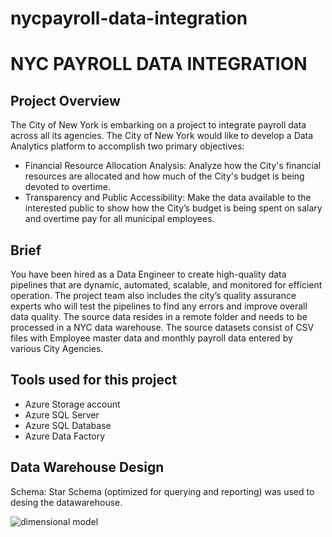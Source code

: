 # nycpayroll-data-integration

# NYC PAYROLL DATA INTEGRATION

## Project Overview
The City of New York is embarking on a project to integrate payroll data across all its agencies. The City of New York would like to develop a Data Analytics platform to accomplish two primary objectives:
- Financial Resource Allocation Analysis: Analyze how the City's financial resources are allocated and how much of the City's budget is being devoted to overtime.
- Transparency and Public Accessibility: Make the data available to the interested public to show how the City’s budget is being spent on salary and overtime pay for all municipal employees.

## Brief
You have been hired as a Data Engineer to create high-quality data pipelines that are dynamic, automated, scalable, and monitored for efficient operation. The project team also includes the city’s quality assurance experts who will test the pipelines to find any errors and improve overall data quality.
The source data resides in a remote folder and needs to be processed in a NYC data warehouse. The source datasets consist of CSV files with Employee master data and monthly payroll data entered by various City Agencies.

## Tools used for this project
- Azure Storage account
- Azure SQL Server
- Azure SQL Database
- Azure Data Factory

## Data Warehouse Design
Schema: Star Schema (optimized for querying and reporting) was used to desing the datawarehouse.

![dimensional model](https://github.com/user-attachments/assets/1d9fdbb0-dbf4-4135-bab7-d5fff44cbc2a)
